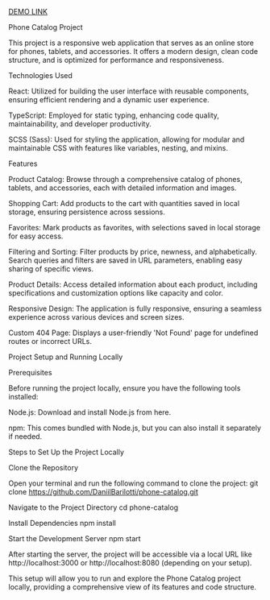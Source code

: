 [DEMO LINK](https://daniilbarilotti.github.io/phone-catalog/)

Phone Catalog Project

This project is a responsive web application that serves as an online store for phones, tablets, and accessories. It offers a modern design, clean code structure, and is optimized for performance and responsiveness.

Technologies Used

React: Utilized for building the user interface with reusable components, ensuring efficient rendering and a dynamic user experience.

TypeScript: Employed for static typing, enhancing code quality, maintainability, and developer productivity.

SCSS (Sass): Used for styling the application, allowing for modular and maintainable CSS with features like variables, nesting, and mixins.

Features

Product Catalog: Browse through a comprehensive catalog of phones, tablets, and accessories, each with detailed information and images.

Shopping Cart: Add products to the cart with quantities saved in local storage, ensuring persistence across sessions.

Favorites: Mark products as favorites, with selections saved in local storage for easy access.

Filtering and Sorting: Filter products by price, newness, and alphabetically. Search queries and filters are saved in URL parameters, enabling easy sharing of specific views.

Product Details: Access detailed information about each product, including specifications and customization options like capacity and color.

Responsive Design: The application is fully responsive, ensuring a seamless experience across various devices and screen sizes.

Custom 404 Page: Displays a user-friendly 'Not Found' page for undefined routes or incorrect URLs.

Project Setup and Running Locally

Prerequisites

Before running the project locally, ensure you have the following tools installed:

Node.js: Download and install Node.js from here.

npm: This comes bundled with Node.js, but you can also install it separately if needed.

Steps to Set Up the Project Locally

Clone the Repository

Open your terminal and run the following command to clone the project: git clone https://github.com/DaniilBarilotti/phone-catalog.git

Navigate to the Project Directory cd phone-catalog

Install Dependencies npm install

Start the Development Server npm start

After starting the server, the project will be accessible via a local URL like http://localhost:3000 or http://localhost:8080 (depending on your setup).

This setup will allow you to run and explore the Phone Catalog project locally, providing a comprehensive view of its features and code structure.
